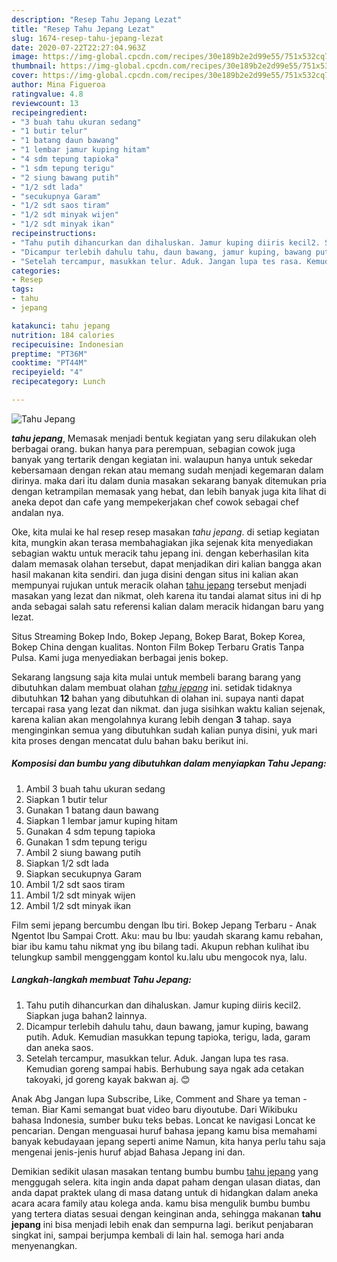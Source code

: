 ```yaml
---
description: "Resep Tahu Jepang Lezat"
title: "Resep Tahu Jepang Lezat"
slug: 1674-resep-tahu-jepang-lezat
date: 2020-07-22T22:27:04.963Z
image: https://img-global.cpcdn.com/recipes/30e189b2e2d99e55/751x532cq70/tahu-jepang-foto-resep-utama.jpg
thumbnail: https://img-global.cpcdn.com/recipes/30e189b2e2d99e55/751x532cq70/tahu-jepang-foto-resep-utama.jpg
cover: https://img-global.cpcdn.com/recipes/30e189b2e2d99e55/751x532cq70/tahu-jepang-foto-resep-utama.jpg
author: Mina Figueroa
ratingvalue: 4.8
reviewcount: 13
recipeingredient:
- "3 buah tahu ukuran sedang"
- "1 butir telur"
- "1 batang daun bawang"
- "1 lembar jamur kuping hitam"
- "4 sdm tepung tapioka"
- "1 sdm tepung terigu"
- "2 siung bawang putih"
- "1/2 sdt lada"
- "secukupnya Garam"
- "1/2 sdt saos tiram"
- "1/2 sdt minyak wijen"
- "1/2 sdt minyak ikan"
recipeinstructions:
- "Tahu putih dihancurkan dan dihaluskan. Jamur kuping diiris kecil2. Siapkan juga bahan2 lainnya."
- "Dicampur terlebih dahulu tahu, daun bawang, jamur kuping, bawang putih. Aduk. Kemudian masukkan tepung tapioka, terigu, lada, garam dan aneka saos."
- "Setelah tercampur, masukkan telur. Aduk. Jangan lupa tes rasa. Kemudian goreng sampai habis. Berhubung saya ngak ada cetakan takoyaki, jd goreng kayak bakwan aj. 😊"
categories:
- Resep
tags:
- tahu
- jepang

katakunci: tahu jepang 
nutrition: 184 calories
recipecuisine: Indonesian
preptime: "PT36M"
cooktime: "PT44M"
recipeyield: "4"
recipecategory: Lunch

---
```



![Tahu Jepang](https://img-global.cpcdn.com/recipes/30e189b2e2d99e55/751x532cq70/tahu-jepang-foto-resep-utama.jpg)

<b><i>tahu jepang</i></b>, Memasak menjadi bentuk kegiatan yang seru dilakukan oleh berbagai orang. bukan hanya para perempuan, sebagian cowok juga banyak yang tertarik dengan kegiatan ini. walaupun hanya untuk sekedar kebersamaan dengan rekan atau memang sudah menjadi kegemaran dalam dirinya. maka dari itu dalam dunia masakan sekarang banyak ditemukan pria dengan ketrampilan memasak yang hebat, dan lebih banyak juga kita lihat di aneka depot dan cafe yang mempekerjakan chef cowok sebagai chef andalan nya.

Oke, kita mulai ke hal resep resep masakan <i>tahu jepang</i>. di setiap kegiatan kita, mungkin akan terasa membahagiakan jika sejenak kita menyediakan sebagian waktu untuk meracik tahu jepang ini. dengan keberhasilan kita dalam memasak olahan tersebut, dapat menjadikan diri kalian bangga akan hasil makanan kita sendiri. dan juga disini dengan situs ini kalian akan mempunyai rujukan untuk meracik olahan <u>tahu jepang</u> tersebut menjadi masakan yang lezat dan nikmat, oleh karena itu tandai alamat situs ini di hp anda sebagai salah satu referensi kalian dalam meracik hidangan baru yang lezat.

Situs Streaming Bokep Indo, Bokep Jepang, Bokep Barat, Bokep Korea, Bokep China dengan kualitas. Nonton Film Bokep Terbaru Gratis Tanpa Pulsa. Kami juga menyediakan berbagai jenis bokep.


Sekarang langsung saja kita mulai untuk membeli barang barang yang dibutuhkan dalam membuat olahan <u><i>tahu jepang</i></u> ini. setidak tidaknya dibutuhkan <b>12</b> bahan yang dibutuhkan di olahan ini. supaya nanti dapat tercapai rasa yang lezat dan nikmat. dan juga sisihkan waktu kalian sejenak, karena kalian akan mengolahnya kurang lebih dengan <b>3</b> tahap. saya menginginkan semua yang dibutuhkan sudah kalian punya disini, yuk mari kita proses dengan mencatat dulu bahan baku berikut ini.

<!--inarticleads1-->

##### Komposisi dan bumbu yang dibutuhkan dalam menyiapkan Tahu Jepang:

1. Ambil 3 buah tahu ukuran sedang
1. Siapkan 1 butir telur
1. Gunakan 1 batang daun bawang
1. Siapkan 1 lembar jamur kuping hitam
1. Gunakan 4 sdm tepung tapioka
1. Gunakan 1 sdm tepung terigu
1. Ambil 2 siung bawang putih
1. Siapkan 1/2 sdt lada
1. Siapkan secukupnya Garam
1. Ambil 1/2 sdt saos tiram
1. Ambil 1/2 sdt minyak wijen
1. Ambil 1/2 sdt minyak ikan


Film semi jepang bercumbu dengan Ibu tiri. Bokep Jepang Terbaru - Anak Ngentot Ibu Sampai Crott. Aku: mau bu Ibu: yaudah skarang kamu rebahan, biar ibu kamu tahu nikmat yng ibu bilang tadi. Akupun rebhan kulihat ibu telungkup sambil menggenggam kontol ku.lalu ubu mengocok nya, lalu. 

<!--inarticleads2-->

##### Langkah-langkah membuat Tahu Jepang:

1. Tahu putih dihancurkan dan dihaluskan. Jamur kuping diiris kecil2. Siapkan juga bahan2 lainnya.
1. Dicampur terlebih dahulu tahu, daun bawang, jamur kuping, bawang putih. Aduk. Kemudian masukkan tepung tapioka, terigu, lada, garam dan aneka saos.
1. Setelah tercampur, masukkan telur. Aduk. Jangan lupa tes rasa. Kemudian goreng sampai habis. Berhubung saya ngak ada cetakan takoyaki, jd goreng kayak bakwan aj. 😊


Anak Abg Jangan lupa Subscribe, Like, Comment and Share ya teman - teman. Biar Kami semangat buat video baru diyoutube. Dari Wikibuku bahasa Indonesia, sumber buku teks bebas. Loncat ke navigasi Loncat ke pencarian. Dengan menguasai huruf bahasa jepang kamu bisa memahami banyak kebudayaan jepang seperti anime Namun, kita hanya perlu tahu saja mengenai jenis-jenis huruf abjad Bahasa Jepang ini dan. 

Demikian sedikit ulasan masakan tentang bumbu bumbu <u>tahu jepang</u> yang menggugah selera. kita ingin anda dapat paham dengan ulasan diatas, dan anda dapat praktek ulang di masa datang untuk di hidangkan dalam aneka acara acara family atau kolega anda. kamu bisa mengulik bumbu bumbu yang tertera diatas sesuai dengan keinginan anda, sehingga makanan <b>tahu jepang</b> ini bisa menjadi lebih enak dan sempurna lagi. berikut penjabaran singkat ini, sampai berjumpa kembali di lain hal. semoga hari anda menyenangkan.
